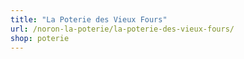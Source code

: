 ```yaml
---
title: "La Poterie des Vieux Fours"
url: /noron-la-poterie/la-poterie-des-vieux-fours/
shop: poterie
---
```

